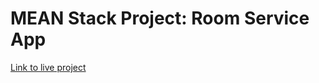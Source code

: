 MEAN Stack Project: Room Service App
===

[Link to live project](http://restaurant-to-room-application.herokuapp.com/)
